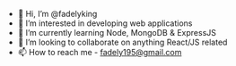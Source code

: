 - 👋 Hi, I’m @fadelyking
- 👀 I’m interested in developing web applications
- 🌱 I’m currently learning Node, MongoDB & ExpressJS
- 💞️ I’m looking to collaborate on anything React/JS related
- 📫 How to reach me - fadely195@gmail.com

<!---
fadelyking/fadelyking is a ✨ special ✨ repository because its `README.md` (this file) appears on your GitHub profile.
You can click the Preview link to take a look at your changes.
--->
